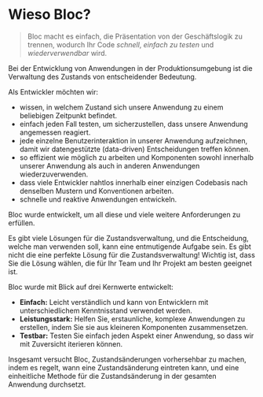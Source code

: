 # Wieso Bloc?

> Bloc macht es einfach, die Präsentation von der Geschäftslogik zu trennen, wodurch Ihr Code _schnell_, _einfach zu testen_ und _wiederverwendbar_ wird.

Bei der Entwicklung von Anwendungen in der Produktionsumgebung ist die Verwaltung des Zustands von entscheidender Bedeutung.

Als Entwickler möchten wir:

- wissen, in welchem Zustand sich unsere Anwendung zu einem beliebigen Zeitpunkt befindet.
- einfach jeden Fall testen, um sicherzustellen, dass unsere Anwendung angemessen reagiert.
- jede einzelne Benutzerinteraktion in unserer Anwendung aufzeichnen, damit wir datengestützte (data-driven) Entscheidungen treffen können.
- so effizient wie möglich zu arbeiten und Komponenten sowohl innerhalb unserer Anwendung als auch in anderen Anwendungen wiederzuverwenden.
- dass viele Entwickler nahtlos innerhalb einer einzigen Codebasis nach denselben Mustern und Konventionen arbeiten.
- schnelle und reaktive Anwendungen entwickeln.

Bloc wurde entwickelt, um all diese und viele weitere Anforderungen zu erfüllen.

Es gibt viele Lösungen für die Zustandsverwaltung, und die Entscheidung, welche man verwenden soll, kann eine entmutigende Aufgabe sein. Es gibt nicht die eine perfekte Lösung für die Zustandsverwaltung! Wichtig ist, dass Sie die Lösung wählen, die für Ihr Team und Ihr Projekt am besten geeignet ist.

Bloc wurde mit Blick auf drei Kernwerte entwickelt:

- **Einfach:** Leicht verständlich und kann von Entwicklern mit unterschiedlichem Kenntnisstand verwendet werden.
- **Leistungsstark:** Helfen Sie, erstaunliche, komplexe Anwendungen zu erstellen, indem Sie sie aus kleineren Komponenten zusammensetzen.
- **Testbar:** Testen Sie einfach jeden Aspekt einer Anwendung, so dass wir mit Zuversicht iterieren können.

Insgesamt versucht Bloc, Zustandsänderungen vorhersehbar zu machen, indem es regelt, wann eine Zustandsänderung eintreten kann, und eine einheitliche Methode für die Zustandsänderung in der gesamten Anwendung durchsetzt.
